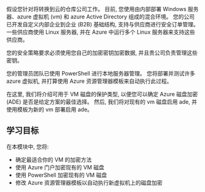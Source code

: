 假设您针对将转换到云的仓库公司工作。 目前, 您使用由内部部署 Windows 服务器、azure 虚拟机 (vm) 和 azure Active Directory 组成的混合环境。 您的公司已开发自定义内部企业到企业 (B2B) 基础结构, 支持与供应商进行安全订单管理。 一些供应商使用 Linux 服务器, 并在 Azure 中运行多个 Linux 服务器来支持这些供应商。

您的安全策略要求必须使用您自己的加密密钥加密数据, 并且贵公司负责管理这些密钥。

您的管理员团队已使用 PowerShell 进行本地服务器管理。 您将部署并测试许多 azure 虚拟机, 并打算使用 Azure 资源管理器模板来自动执行此过程。

在这里, 我们将介绍可用于 VM 磁盘的保护类型, 以便您可以确定 Azure 磁盘加密 (ADE) 是否是给定方案的最佳选择。 然后, 我们将对现有的 vm 磁盘启用 ade, 并使用模板为新的 vm 部署启用 ade。


## <a name="learning-objectives"></a>学习目标

在本模块中, 您将:

- 确定最适合你的 VM 的加密方法
- 使用 Azure 门户加密现有的 VM 磁盘
- 使用 PowerShell 加密现有的 VM 磁盘
- 修改 Azure 资源管理器模板以自动执行新虚拟机上的磁盘加密
